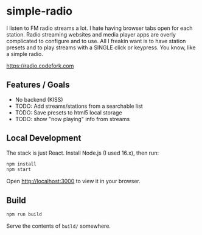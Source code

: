 
# simple-radio

I listen to FM radio streams a lot. I hate having browser tabs open for each station.
Radio streaming websites and media player apps are overly complicated to 
configure and to use. All I freakin want is to have station presets and to play streams
with a SINGLE click or keypress. You know, like a simple radio.

https://radio.codefork.com

## Features / Goals

- No backend (KISS)
- TODO: Add streams/stations from a searchable list
- TODO: Save presets to html5 local storage
- TODO: show "now playing" info from streams

## Local Development

The stack is just React. Install Node.js (I used 16.x), then run:

```sh
npm install
npm start
```

Open [http://localhost:3000](http://localhost:3000) to view it in your browser.

## Build

```sh
npm run build
```

Serve the contents of `build/` somewhere.
